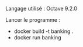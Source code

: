 Langage utilisé : Octave 9.2.0

Lancer le programme :

- docker build -t banking .
- docker run banking
